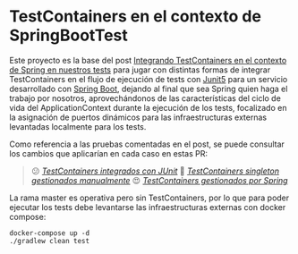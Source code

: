 # TestContainers en el contexto de SpringBootTest

Este proyecto es la base del post [Integrando TestContainers en el contexto de Spring en nuestros tests](https://dev.to/adevintaspain/integrando-testcontainers-en-el-contexto-de-spring-en-nuestros-tests-5b7d) para jugar con distintas formas de integrar TestContainers en el flujo de ejecución de tests con [Junit5](https://junit.org/junit5/docs/current/user-guide/) para un servicio desarrollado con [Spring Boot](https://spring.io/projects/spring-boot), dejando al final que sea Spring quien haga el trabajo por nosotros, aprovechándonos de las características del ciclo de vida del ApplicationContext durante la ejecución de los tests, focalizado en la asignación de puertos dinámicos para las infraestructuras externas levantadas localmente para los tests.

Como referencia a las pruebas comentadas en el post, se puede consultar los cambios que aplicarían en cada caso en estas PR:

> :confused: _[TestContainers integrados con JUnit](https://github.com/alextremp/testcontainers-springboot-demo/pull/3/files)_
> :rocket: _[TestContainers singleton gestionados manualmente](https://github.com/alextremp/testcontainers-springboot-demo/pull/2/files)_
> :heart_eyes: _[TestContainers gestionados por Spring](https://github.com/alextremp/testcontainers-springboot-demo/pull/1/files)_


La rama master es operativa pero sin TestContainers, por lo que para poder ejecutar los tests debe levantarse las infraestructuras externas con docker compose:

```
docker-compose up -d
./gradlew clean test
```

